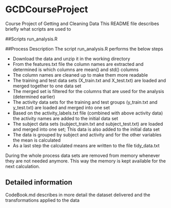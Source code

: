 # GCDCourseProject
Course Project of Getting and Cleaning Data
This README file describes briefly what scripts are used to 

##Scripts
run_analysis.R

##Process Description
The script run_analysis.R performs the below steps
- Download the data and unzip it in the working directory
- From the features.txt file the column names are extracted and determined is which columns are mean() and std() columns
- The column names are cleaned up to make them more readable
- The training and test data sets (X_train.txt and X_test.txt) are loaded and merged together to one data set
- The merged set is filtered for the columns that are used for the analysis (determined earlier)
- The activity data sets for the training and test groups (y_train.txt and y_test.txt) are loaded and merged into one set
- Based on the activity_labels.txt file (combined with above activity data) the activity names are added to the initial data set
- The subject data sets (subject_train.txt and subject_test.txt) are loaded and merged into one set; This data is also added to the initial data set
- The data is grouped by subject and activity and for the other variables the mean is calculated
- As a last step the calculated means are written to the file tidy_data.txt

During the whole process data sets are removed from memory whenever they are not needed anymore.
This way the memory is kept available for the next calculation.

## Detailed information
CodeBook.md describes in more detail the dataset delivered and the transformations applied to the data